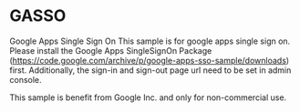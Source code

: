 # GASSO
Google Apps Single Sign On
This sample is for google apps single sign on. Please install the Google Apps SingleSignOn Package (https://code.google.com/archive/p/google-apps-sso-sample/downloads) first. Additionally, the sign-in and sign-out page url need to be set in admin console.

This sample is benefit from Google Inc. and only for non-commercial use.
